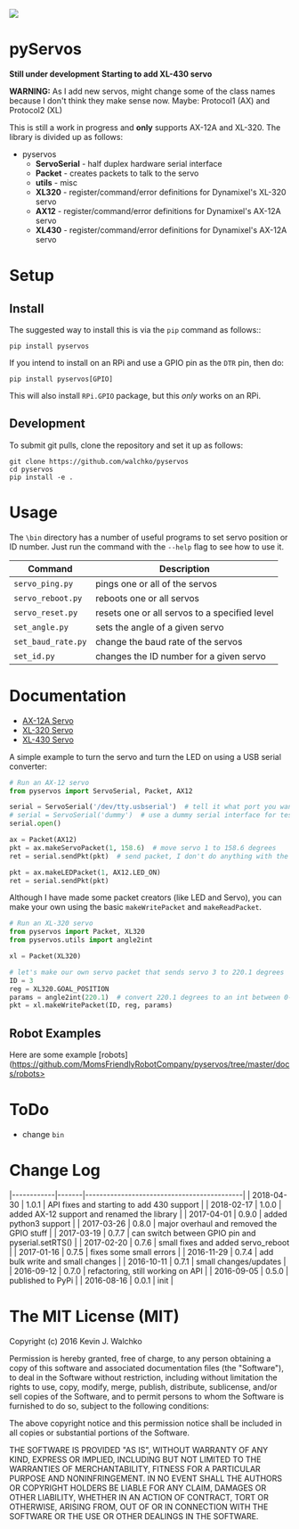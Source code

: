 ![](https://raw.githubusercontent.com/MomsFriendlyRobotCompany/pyservos/master/pics/complex.gif)

# pyServos

**Still under development**
**Starting to add XL-430 servo**

**WARNING:** As I add new servos, might change some of the class names because
I don't think they make sense now. Maybe: Protocol1 (AX) and Protocol2 (XL)

This is still a work in progress and **only** supports AX-12A and XL-320. The
library is divided up as follows:

- pyservos
	- **ServoSerial** - half duplex hardware serial interface
	- **Packet** - creates packets to talk to the servo
	- **utils** - misc
	- **XL320** - register/command/error definitions for Dynamixel's XL-320 servo
	- **AX12** - register/command/error definitions for Dynamixel's AX-12A servo
	- **XL430** - register/command/error definitions for Dynamixel's AX-12A servo

# Setup

## Install

The suggested way to install this is via the `pip` command as follows::

	pip install pyservos

If you intend to install on an RPi and use a GPIO pin as the `DTR` pin, then do:

	pip install pyservos[GPIO]

This will also install `RPi.GPIO`  package, but this *only* works on an RPi.

## Development

To submit git pulls, clone the repository and set it up as follows:

	git clone https://github.com/walchko/pyservos
	cd pyservos
	pip install -e .

# Usage

The `\bin` directory has a number of useful programs to set servo position or ID number. Just
run the command with the `--help` flag to see how to use it.

| Command              |  Description |
|----------------------|--------------|
| `servo_ping.py`      | pings one or all of the servos |
| `servo_reboot.py`    | reboots one or all servos |
| `servo_reset.py`     | resets one or all servos to a specified level |
| `set_angle.py`       | sets the angle of a given servo |
| `set_baud_rate.py`   | change the baud rate of the servos |
| `set_id.py`          | changes the ID number for a given servo |

# Documentation

- [AX-12A Servo](https://github.com/MomsFriendlyRobotCompany/pyservos/tree/master/docs/ax12)
- [XL-320 Servo](https://github.com/MomsFriendlyRobotCompany/pyservos/tree/master/docs/xl320)
- [XL-430 Servo](https://github.com/MomsFriendlyRobotCompany/pyservos/tree/master/docs/xl430)

A simple example to turn the servo and turn the LED on using a USB serial converter:

```python
# Run an AX-12 servo
from pyservos import ServoSerial, Packet, AX12

serial = ServoSerial('/dev/tty.usbserial')  # tell it what port you want to use
# serial = ServoSerial('dummy')  # use a dummy serial interface for testing
serial.open()

ax = Packet(AX12)
pkt = ax.makeServoPacket(1, 158.6)  # move servo 1 to 158.6 degrees
ret = serial.sendPkt(pkt)  # send packet, I don't do anything with the returned status packet

pkt = ax.makeLEDPacket(1, AX12.LED_ON)
ret = serial.sendPkt(pkt)
```

Although I have made some packet creators (like LED and Servo), you can make
your own using the basic `makeWritePacket` and `makeReadPacket`.

```python
# Run an XL-320 servo
from pyservos import Packet, XL320
from pyservos.utils import angle2int

xl = Packet(XL320)

# let's make our own servo packet that sends servo 3 to 220.1 degrees
ID = 3
reg = XL320.GOAL_POSITION
params = angle2int(220.1)  # convert 220.1 degrees to an int between 0-1023
pkt = xl.makeWritePacket(ID, reg, params)
```

## Robot Examples

Here are some example [robots](https://github.com/MomsFriendlyRobotCompany/pyservos/tree/master/docs/robots>

# ToDo

- change `bin`

# Change Log

|------------|-------|--------------------------------------------|
| 2018-04-30 | 1.0.1 |  API fixes and starting to add 430 support |
| 2018-02-17 | 1.0.0 |  added AX-12 support and renamed the library |
| 2017-04-01 | 0.9.0 |  added python3 support |
| 2017-03-26 | 0.8.0 |  major overhaul and removed the GPIO stuff |
| 2017-03-19 | 0.7.7 |  can switch between GPIO pin and pyserial.setRTS() |
| 2017-02-20 | 0.7.6 |  small fixes and added servo_reboot |
| 2017-01-16 | 0.7.5 |  fixes some small errors |
| 2016-11-29 | 0.7.4 |  add bulk write and small changes |
| 2016-10-11 | 0.7.1 |  small changes/updates |
| 2016-09-12 | 0.7.0 |  refactoring, still working on API |
| 2016-09-05 | 0.5.0 |  published to PyPi |
| 2016-08-16 | 0.0.1 |  init |

# The MIT License (MIT)

Copyright (c) 2016 Kevin J. Walchko

Permission is hereby granted, free of charge, to any person obtaining a copy of
this software and associated documentation files (the "Software"), to deal in
the Software without restriction, including without limitation the rights to
use, copy, modify, merge, publish, distribute, sublicense, and/or sell copies
of the Software, and to permit persons to whom the Software is furnished to do
so, subject to the following conditions:

The above copyright notice and this permission notice shall be included in all
copies or substantial portions of the Software.

THE SOFTWARE IS PROVIDED "AS IS", WITHOUT WARRANTY OF ANY KIND, EXPRESS OR
IMPLIED, INCLUDING BUT NOT LIMITED TO THE WARRANTIES OF MERCHANTABILITY, FITNESS
FOR A PARTICULAR PURPOSE AND NONINFRINGEMENT. IN NO EVENT SHALL THE AUTHORS OR
COPYRIGHT HOLDERS BE LIABLE FOR ANY CLAIM, DAMAGES OR OTHER LIABILITY, WHETHER
IN AN ACTION OF CONTRACT, TORT OR OTHERWISE, ARISING FROM, OUT OF OR IN
CONNECTION WITH THE SOFTWARE OR THE USE OR OTHER DEALINGS IN THE SOFTWARE.
